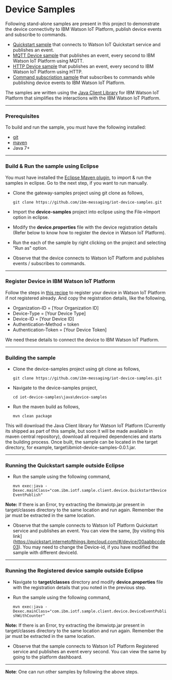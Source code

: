 Device Samples
============================================

Following stand-alone samples are present in this project to demonstrate the device connectivity to IBM Watson IoT Platform, publish device events and subscribe to commands.

* [Quickstart sample](https://github.com/ibm-messaging/iot-device-samples/blob/master/java/device-samples/src/main/java/com/ibm/iotf/sample/client/device/QuickstartDeviceEventPublish.java) that connects to Watson IoT Quickstart service and publishes an event.
* [MQTT Device sample](https://github.com/ibm-messaging/iot-device-samples/blob/master/java/device-samples/src/main/java/com/ibm/iotf/sample/client/device/DeviceEventPublishWithCounter.java) that publishes an event, every second to IBM Watson IoT Platform using MQTT.
* [HTTP Device sample](https://github.com/ibm-messaging/iot-device-samples/blob/master/java/device-samples/src/main/java/com/ibm/iotf/sample/client/device/HttpDeviceEventPublish.java) that publishes an event, every second to IBM Watson IoT Platform using HTTP.
* [Command subscription sample](https://github.com/ibm-messaging/iot-scalable-application-samples/blob/master/java/ibmiot-shared-subscription-sample/src/main/java/com/ibm/iotf/sample/client/device/DeviceEventPublishWithCounter.java) that subscribes to commands while publishing device events to IBM Watson IoT Platform.

The samples are written using the [Java Client Library](https://github.com/ibm-messaging/iot-java) for IBM Watson IoT Platform that simplifies the interactions with the IBM Watson IoT Platform.

----

### Prerequisites
To build and run the sample, you must have the following installed:

* [git](https://git-scm.com/)
* [maven](https://maven.apache.org/download.cgi)
* Java 7+

----

### Build & Run the sample using Eclipse

You must have installed the [Eclipse Maven plugin](http://www.eclipse.org/m2e/), to import & run the samples in eclipse. Go to the next step, if you want to run manually.

* Clone the gateway-samples project using git clone as follows,

    `git clone https://github.com/ibm-messaging/iot-device-samples.git`
    
* Import the **device-samples** project into eclipse using the File->Import option in eclipse.

* Modify the **device.properties** file with the device registration details (Refer below to know how to register the device in Watson IoT Platform).

* Run the each of the sample by right clicking on the project and selecting "Run as" option.

* Observe that the device connects to Watson IoT Platform and publishes events / subscribes to commands.

----

### Register Device in IBM Watson IoT Platform

Follow the steps in [this recipe](https://developer.ibm.com/recipes/tutorials/how-to-register-devices-in-ibm-iot-foundation/) to register your device in Watson IoT Platform if not registered already. And copy the registration details, like the following,

* Organization-ID = [Your Organization ID]
* Device-Type = [Your Device Type]
* Device-ID = [Your Device ID]
* Authentication-Method = token
* Authentication-Token = [Your Device Token]

We need these details to connect the device to IBM Watson IoT Platform.

----

### Building the sample

* Clone the device-samples project using git clone as follows,
   
    `git clone https://github.com/ibm-messaging/iot-device-samples.git`
    
* Navigate to the device-samples project, 

    `cd iot-device-samples\java\device-samples`
    
* Run the maven build as follows,

    `mvn clean package`
    
This will download the Java Client library for Watson IoT Platform (Currently its shipped as part of this sample, but soon it will be made available in maven central repository), download all required dependencies and starts the building process. Once built, the sample can be located in the target directory, for example, target\ibmiot-device-samples-0.0.1.jar.

----

### Running the Quickstart sample outside Eclipse

* Run the sample using the following command,

    `mvn exec:java -Dexec.mainClass="com.ibm.iotf.sample.client.device.QuickstartDeviceEventPublish"`

**Note:** If there is an Error, try extracting the ibmwiotp.jar present in target/classes directory to the same location and run again. Remember the jar must be extracted in the same location. 

* Observe that the sample connects to Watson IoT Platform Quickstart service and publishes an event. You can view the same, [by visiting this link] (https://quickstart.internetofthings.ibmcloud.com/#/device/00aabbccde03). You may need to change the Device-id, if you have modified the sample with different deviceId.

----

### Running the Registered device sample outside Eclipse

* Navigate to **target/classes** directory and modify **device.properties** file with the registration details that you noted in the previous step.

* Run the sample using the following command,

    `mvn exec:java -Dexec.mainClass="com.ibm.iotf.sample.client.device.DeviceEventPublishWithCounter"`

**Note:** If there is an Error, try extracting the ibmwiotp.jar present in target/classes directory to the same location and run again. Remember the jar must be extracted in the same location. 

* Observe that the sample connects to Watson IoT Platform Registered service and publishes an event every second. You can view the same by going to the platform dashboard.

----

**Note**: One can run other samples by following the above steps.
